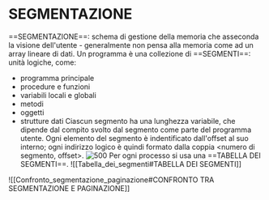 # SEGMENTAZIONE
==SEGMENTAZIONE==: schema di gestione della memoria che asseconda la visione dell'utente - generalmente non pensa alla memoria come ad un array lineare di dati.
Un programma è una collezione di ==SEGMENTI==: unità logiche, come:
- programma principale
- procedure e funzioni
- variabili locali e globali
- metodi
- oggetti
- strutture dati
Ciascun segmento ha una lunghezza variabile, che dipende dal compito svolto dal segmento come parte del programma utente.
Ogni elemento del segmento è indentificato dall'offset al suo interno; ogni indirizzo logico è quindi formato dalla coppia <numero di segmento, offset>.
![500](segmentazione.png)
Per ogni processo si usa una ==TABELLA DEI SEGMENTI==.
![[Tabella_dei_segmenti#TABELLA DEI SEGMENTI]]


![[Confronto_segmentazione_paginazione#CONFRONTO TRA SEGMENTAZIONE E PAGINAZIONE]]